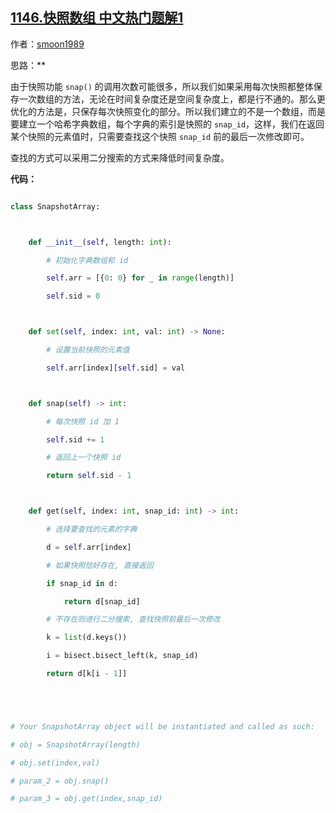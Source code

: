 ## [1146.快照数组 中文热门题解1](https://leetcode.cn/problems/snapshot-array/solutions/100000/ha-xi-zi-dian-er-fen-cha-zhao-python3-by-smoon1989)

作者：[smoon1989](https://leetcode.cn/u/smoon1989)

思路：**

由于快照功能 `snap()` 的调用次数可能很多，所以我们如果采用每次快照都整体保存一次数组的方法，无论在时间复杂度还是空间复杂度上，都是行不通的。那么更优化的方法是，只保存每次快照变化的部分。所以我们建立的不是一个数组，而是要建立一个哈希字典数组，每个字典的索引是快照的 `snap_id`，这样，我们在返回某个快照的元素值时，只需要查找这个快照 `snap_id` 前的最后一次修改即可。

查找的方式可以采用二分搜索的方式来降低时间复杂度。

**代码：**

```python
class SnapshotArray:

    def __init__(self, length: int):
        # 初始化字典数组和 id
        self.arr = [{0: 0} for _ in range(length)]
        self.sid = 0

    def set(self, index: int, val: int) -> None:
        # 设置当前快照的元素值
        self.arr[index][self.sid] = val

    def snap(self) -> int:
        # 每次快照 id 加 1
        self.sid += 1
        # 返回上一个快照 id
        return self.sid - 1

    def get(self, index: int, snap_id: int) -> int:
        # 选择要查找的元素的字典
        d = self.arr[index]
        # 如果快照恰好存在, 直接返回
        if snap_id in d:
            return d[snap_id]
        # 不存在则进行二分搜索, 查找快照前最后一次修改
        k = list(d.keys())
        i = bisect.bisect_left(k, snap_id)
        return d[k[i - 1]]


# Your SnapshotArray object will be instantiated and called as such:
# obj = SnapshotArray(length)
# obj.set(index,val)
# param_2 = obj.snap()
# param_3 = obj.get(index,snap_id)
```

